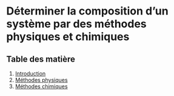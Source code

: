 # Déterminer la composition d’un système par des méthodes physiques et chimiques

## Table des matière

1. [Introduction](introduction.md)
2. [Méthodes physiques](methodes-physiques.md)
3. [Méthodes chimiques](methodes-chimiques.md)
